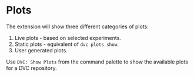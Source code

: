 # Plots

The extension will show three different categories of plots:

1. Live plots - based on selected experiments.
2. Static plots - equivalent of `dvc plots show`.
3. User generated plots.

Use `DVC: Show Plots` from the command palette to show the available plots for a
DVC repository.
